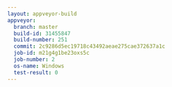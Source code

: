 ```yaml
---
layout: appveyor-build
appveyor:
  branch: master
  build-id: 31455847
  build-number: 251
  commit: 2c9286d5ec19718c43492aeae275cae372637a1c
  job-id: m21g4g1be23oxs5c
  job-number: 2
  os-name: Windows
  test-result: 0
---
```

